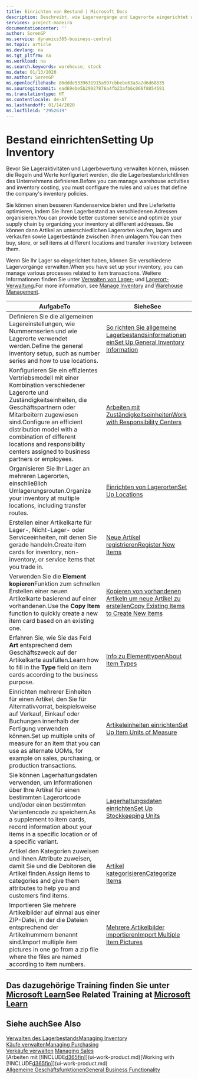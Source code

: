 ```yaml
---
title: Einrichten von Bestand | Microsoft Docs
description: Beschreibt, wie Lagervorgänge und Lagerorte eingerichtet werden, einschließlich Umlagerungsrouten und Standorte wie Lagerorte.
services: project-madeira
documentationcenter: ''
author: SorenGP
ms.service: dynamics365-business-central
ms.topic: article
ms.devlang: na
ms.tgt_pltfrm: na
ms.workload: na
ms.search.keywords: warehouse, stock
ms.date: 01/13/2020
ms.author: SorenGP
ms.openlocfilehash: 86ddde5339631915a997cbbebe63a3a2d6d68835
ms.sourcegitcommit: ead69ebe5b29927876a4fb23afb6c066f8854591
ms.translationtype: HT
ms.contentlocale: de-AT
ms.lasthandoff: 01/14/2020
ms.locfileid: "2952619"
---
```

# <a name="setting-up-inventory"></a><span data-ttu-id="be377-103">Bestand einrichten</span><span class="sxs-lookup"><span data-stu-id="be377-103">Setting Up Inventory</span></span>
<span data-ttu-id="be377-104">Bevor Sie Lageraktivitäten und Lagerbewertung verwalten können, müssen die Regeln und Werte konfiguriert werden, die die Lagerbestandsrichtlinien des Unternehmens definieren.</span><span class="sxs-lookup"><span data-stu-id="be377-104">Before you can manage warehouse activities and inventory costing, you must configure the rules and values that define the company's inventory policies.</span></span>

<span data-ttu-id="be377-105">Sie können einen besseren Kundenservice bieten und Ihre Lieferkette optimieren, indem Sie Ihren Lagerbestand an verschiedenen Adressen organisieren.</span><span class="sxs-lookup"><span data-stu-id="be377-105">You can provide better customer service and optimize your supply chain by organizing your inventory at different addresses.</span></span> <span data-ttu-id="be377-106">Sie können dann Artikel an unterschiedlichen Lagerorten kaufen, lagern und verkaufen sowie Lagerbestände zwischen ihnen umlagern.</span><span class="sxs-lookup"><span data-stu-id="be377-106">You can then buy, store, or sell items at different locations and transfer inventory between them.</span></span>

<span data-ttu-id="be377-107">Wenn Sie Ihr Lager so eingerichtet haben, können Sie verschiedene Lagervorgänge verwalten.</span><span class="sxs-lookup"><span data-stu-id="be377-107">When you have set up your inventory, you can manage various processes related to item transactions.</span></span> <span data-ttu-id="be377-108">Weitere Informationen finden Sie unter [Verwalten von Lager-](inventory-manage-inventory.md) und [Lagerort-Verwaltung](warehouse-manage-warehouse.md).</span><span class="sxs-lookup"><span data-stu-id="be377-108">For more information, see [Manage Inventory](inventory-manage-inventory.md) and [Warehouse Management](warehouse-manage-warehouse.md).</span></span>

| <span data-ttu-id="be377-109">Aufgabe</span><span class="sxs-lookup"><span data-stu-id="be377-109">To</span></span> | <span data-ttu-id="be377-110">Siehe</span><span class="sxs-lookup"><span data-stu-id="be377-110">See</span></span> |
| --- | --- |
| <span data-ttu-id="be377-111">Definieren Sie die allgemeinen Lagereinstellungen, wie Nummernserien und wie Lagerorte verwendet werden.</span><span class="sxs-lookup"><span data-stu-id="be377-111">Define the general inventory setup, such as number series and how to use locations.</span></span> |[<span data-ttu-id="be377-112">So richten Sie allgemeine Lagerbestandsinformationen ein</span><span class="sxs-lookup"><span data-stu-id="be377-112">Set Up General Inventory Information</span></span>](inventory-how-setup-general.md) |
|<span data-ttu-id="be377-113">Konfigurieren Sie ein effizientes Vertriebsmodell mit einer Kombination verschiedener Lagerorte und Zuständigkeitseinheiten, die Geschäftspartnern oder Mitarbeitern zugewiesen sind.</span><span class="sxs-lookup"><span data-stu-id="be377-113">Configure an efficient distribution model with a combination of different locations and responsibility centers assigned to business partners or employees.</span></span>|[<span data-ttu-id="be377-114">Arbeiten mit Zuständigkeitseinheiten</span><span class="sxs-lookup"><span data-stu-id="be377-114">Work with Responsibility Centers</span></span>](inventory-responsibility-centers.md)|
| <span data-ttu-id="be377-115">Organisieren Sie Ihr Lager an mehreren Lagerorten, einschließlich Umlagerungsrouten.</span><span class="sxs-lookup"><span data-stu-id="be377-115">Organize your inventory at multiple locations, including transfer routes.</span></span> |[<span data-ttu-id="be377-116">Einrichten von Lagerorten</span><span class="sxs-lookup"><span data-stu-id="be377-116">Set Up Locations</span></span>](inventory-how-register-new-items.md) |
| <span data-ttu-id="be377-117">Erstellen einer Artikelkarte für Lager-, Nicht-Lager- oder Serviceeinheiten, mit denen Sie gerade handeln.</span><span class="sxs-lookup"><span data-stu-id="be377-117">Create item cards for inventory, non-inventory, or service items that you trade in.</span></span> |[<span data-ttu-id="be377-118">Neue Artikel registrieren</span><span class="sxs-lookup"><span data-stu-id="be377-118">Register New Items</span></span>](inventory-how-register-new-items.md) |
|<span data-ttu-id="be377-119">Verwenden Sie die **Element kopieren**Funktion zum schnellen Erstellen einer neuen Artikelkarte basierend auf einer vorhandenen.</span><span class="sxs-lookup"><span data-stu-id="be377-119">Use the **Copy Item** function to quickly create a new item card based on an existing one.</span></span>|[<span data-ttu-id="be377-120">Kopieren von vorhandenen Artikeln um neue Artikel zu erstellen</span><span class="sxs-lookup"><span data-stu-id="be377-120">Copy Existing Items to Create New Items</span></span>](inventory-how-copy-items.md)|
|<span data-ttu-id="be377-121">Erfahren Sie, wie Sie das Feld **Art** entsprechend dem Geschäftszweck auf der Artikelkarte ausfüllen.</span><span class="sxs-lookup"><span data-stu-id="be377-121">Learn how to fill in the **Type** field on item cards according to the business purpose.</span></span>|[<span data-ttu-id="be377-122">Info zu Elementtypen</span><span class="sxs-lookup"><span data-stu-id="be377-122">About Item Types</span></span>](inventory-about-item-types.md)|
|<span data-ttu-id="be377-123">Einrichten mehrerer Einheiten für einen Artikel, den Sie für Alternativvorrat, beispielsweise auf Verkauf, Einkauf oder Buchungen innerhalb der Fertigung verwenden können.</span><span class="sxs-lookup"><span data-stu-id="be377-123">Set up multiple units of measure for an item that you can use as alternate UOMs, for example on sales, purchasing, or production transactions.</span></span>|[<span data-ttu-id="be377-124">Artikeleinheiten einrichten</span><span class="sxs-lookup"><span data-stu-id="be377-124">Set Up Item Units of Measure</span></span>](inventory-how-setup-units-of-measure.md)|
|<span data-ttu-id="be377-125">Sie können Lagerhaltungsdaten verwenden, um Informationen über Ihre Artikel für einen bestimmten Lagerortcode und/oder einen bestimmten Variantencode zu speichern.</span><span class="sxs-lookup"><span data-stu-id="be377-125">As a supplement to item cards, record information about your items in a specific location or of a specific variant.</span></span>|[<span data-ttu-id="be377-126">Lagerhaltungsdaten einrichten</span><span class="sxs-lookup"><span data-stu-id="be377-126">Set Up Stockkeeping Units</span></span>](inventory-how-to-set-up-stockkeeping-units.md)|
| <span data-ttu-id="be377-127">Artikel den Kategorien zuweisen und ihnen Attribute zuweisen, damit Sie und die Debitoren die Artikel finden.</span><span class="sxs-lookup"><span data-stu-id="be377-127">Assign items to categories and give them attributes to help you and customers find items.</span></span> |[<span data-ttu-id="be377-128">Artikel kategorisieren</span><span class="sxs-lookup"><span data-stu-id="be377-128">Categorize Items</span></span>](inventory-how-categorize-items.md) |
|<span data-ttu-id="be377-129">Importieren Sie mehrere Artikelbilder auf einmal aus einer ZIP-Datei, in der die Dateien entsprechend der Artikelnummern benannt sind.</span><span class="sxs-lookup"><span data-stu-id="be377-129">Import multiple item pictures in one go from a zip file where the files are named according to item numbers.</span></span>|[<span data-ttu-id="be377-130">Mehrere Artikelbilder importieren</span><span class="sxs-lookup"><span data-stu-id="be377-130">Import Multiple Item Pictures</span></span>](inventory-how-import-item-pictures.md)|

## <a name="see-related-training-at-microsoft-learnlearnmodulestrade-get-started-dynamics-365-business-central"></a><span data-ttu-id="be377-131">Das dazugehörige Training finden Sie unter [Microsoft Learn](/learn/modules/trade-get-started-dynamics-365-business-central/)</span><span class="sxs-lookup"><span data-stu-id="be377-131">See Related Training at [Microsoft Learn](/learn/modules/trade-get-started-dynamics-365-business-central/)</span></span>

## <a name="see-also"></a><span data-ttu-id="be377-132">Siehe auch</span><span class="sxs-lookup"><span data-stu-id="be377-132">See Also</span></span>
[<span data-ttu-id="be377-133">Verwalten des Lagerbestands</span><span class="sxs-lookup"><span data-stu-id="be377-133">Managing Inventory</span></span>](inventory-manage-inventory.md)  
[<span data-ttu-id="be377-134">Käufe verwalten</span><span class="sxs-lookup"><span data-stu-id="be377-134">Managing Purchasing</span></span>](purchasing-manage-purchasing.md)  
<span data-ttu-id="be377-135">[Verkäufe verwalten](sales-manage-sales.md)  </span><span class="sxs-lookup"><span data-stu-id="be377-135">[Managing Sales](sales-manage-sales.md)  </span></span>  
<span data-ttu-id="be377-136">[Arbeiten mit [!INCLUDE[d365fin](includes/d365fin_md.md)]](ui-work-product.md)</span><span class="sxs-lookup"><span data-stu-id="be377-136">[Working with [!INCLUDE[d365fin](includes/d365fin_md.md)]](ui-work-product.md)</span></span>  
[<span data-ttu-id="be377-137">Allgemeine Geschäftsfunktionen</span><span class="sxs-lookup"><span data-stu-id="be377-137">General Business Functionality</span></span>](ui-across-business-areas.md)

